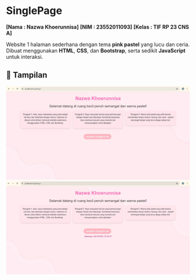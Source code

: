 # SinglePage

**[Nama : Nazwa Khoerunnisa]** 
**[NIM : 23552011093]**
**[Kelas : TIF RP 23 CNS A]** 

Website 1 halaman sederhana dengan tema **pink pastel** yang lucu dan ceria.  
Dibuat menggunakan **HTML**, **CSS**, dan **Bootstrap**, serta sedikit **JavaScript** untuk interaksi.

## 📸 Tampilan 
![Tampilan 1](sp1.JPG)
![Tampilan 2](sp2.JPG)
